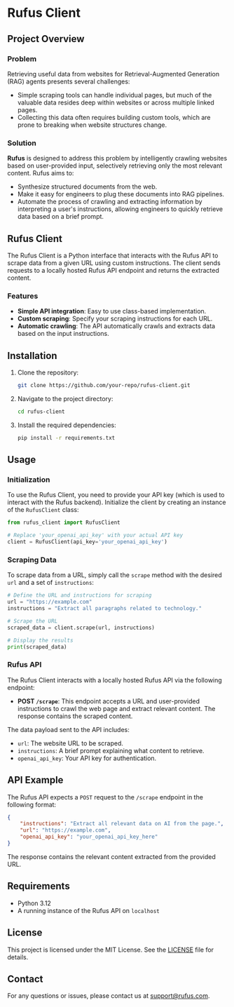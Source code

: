 # Rufus Client

## Project Overview

### Problem

Retrieving useful data from websites for Retrieval-Augmented Generation (RAG) agents presents several challenges:
- Simple scraping tools can handle individual pages, but much of the valuable data resides deep within websites or across multiple linked pages.
- Collecting this data often requires building custom tools, which are prone to breaking when website structures change.

### Solution

**Rufus** is designed to address this problem by intelligently crawling websites based on user-provided input, selectively retrieving only the most relevant content. Rufus aims to:
- Synthesize structured documents from the web.
- Make it easy for engineers to plug these documents into RAG pipelines.
- Automate the process of crawling and extracting information by interpreting a user's instructions, allowing engineers to quickly retrieve data based on a brief prompt.

## Rufus Client

The Rufus Client is a Python interface that interacts with the Rufus API to scrape data from a given URL using custom instructions. The client sends requests to a locally hosted Rufus API endpoint and returns the extracted content.

### Features
- **Simple API integration**: Easy to use class-based implementation.
- **Custom scraping**: Specify your scraping instructions for each URL.
- **Automatic crawling**: The API automatically crawls and extracts data based on the input instructions.

## Installation

1. Clone the repository:
   ```bash
   git clone https://github.com/your-repo/rufus-client.git
   ```
2. Navigate to the project directory:
   ```bash
   cd rufus-client
   ```
3. Install the required dependencies:
   ```bash
   pip install -r requirements.txt
   ```

## Usage

### Initialization

To use the Rufus Client, you need to provide your API key (which is used to interact with the Rufus backend). Initialize the client by creating an instance of the `RufusClient` class:

```python
from rufus_client import RufusClient

# Replace 'your_openai_api_key' with your actual API key
client = RufusClient(api_key='your_openai_api_key')
```

### Scraping Data

To scrape data from a URL, simply call the `scrape` method with the desired `url` and a set of `instructions`:

```python
# Define the URL and instructions for scraping
url = "https://example.com"
instructions = "Extract all paragraphs related to technology."

# Scrape the URL
scraped_data = client.scrape(url, instructions)

# Display the results
print(scraped_data)
```

### Rufus API

The Rufus Client interacts with a locally hosted Rufus API via the following endpoint:
- **POST `/scrape`**: This endpoint accepts a URL and user-provided instructions to crawl the web page and extract relevant content. The response contains the scraped content.

The data payload sent to the API includes:
- `url`: The website URL to be scraped.
- `instructions`: A brief prompt explaining what content to retrieve.
- `openai_api_key`: Your API key for authentication.

## API Example

The Rufus API expects a `POST` request to the `/scrape` endpoint in the following format:

```json
{
    "instructions": "Extract all relevant data on AI from the page.",
    "url": "https://example.com",
    "openai_api_key": "your_openai_api_key_here"
}
```

The response contains the relevant content extracted from the provided URL.

## Requirements

- Python 3.12
- A running instance of the Rufus API on `localhost`

## License

This project is licensed under the MIT License. See the [LICENSE](LICENSE) file for details.

## Contact

For any questions or issues, please contact us at support@rufus.com.
